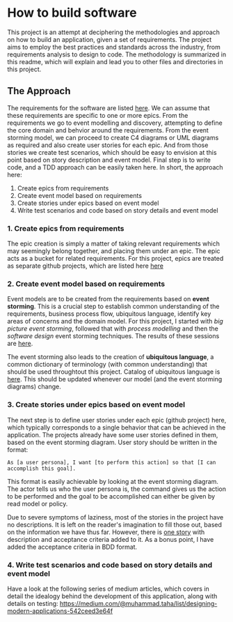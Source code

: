 # How to build software

This project is an attempt at deciphering the methodologies and approach on how to build an application, given a set of requirements. The project aims to employ 
the best practices and standards across the industry, from requirements analysis to design to code. The methodology is summarized in this readme, which will explain and lead you 
to other files and directories in this project.

## The Approach
The requirements for the software are listed [here](./requirements.md). We can assume that these requirements are specific to one or more epics. From the requirements we go to event modelling and discovery, attempting to define the core domain and behvior around the requirements. From the event storming model, we can proceed to create C4 diagrams or UML diagrams as required and also create user stories for each epic. And from those stories we create test scenarios, which should be easy to envision at this point based on story description and event model. Final step is to write code, and a TDD approach can be easily taken here. In short, the approach here:

1. Create epics from requirements
2. Create event model based on requirements
3. Create stories under epics based on event model
4. Write test scenarios and code based on story details and event model



### 1. Create epics from requirements
The epic creation is simply a matter of taking relevant requirements which may seemingly belong together, and placing them under an epic. The epic acts as a bucket for related requirements. For this project, epics are treated as separate github projects, which are listed here [here](https://github.com/muhammad-taha1/modern-application/projects?query=is%3Aopen)


### 2. Create event model based on requirements
Event models are to be created from the requirements based on **event storming**. This is a crucial step to establish common understanding of the requirements, business process flow, ubiquitous language, identify key areas of concerns and the domain model.
For this project, I started with *big picture event storming*, followed that with *process modelling* and then the *software design* event storming techniques. The results of these sessions are [here](./modelling/event%20storming.pdf). 

The event storming also leads to the creation of **ubiquitous language**, a common dictionary of terminology (with common understanding) that should be used throughtout this project. Catalog of ubiquitous language is [here](./ubiquitous-language-catalog.md). This should be updated whenever our model (and the event storming diagrams) change.


### 3. Create stories under epics based on event model
The next step is to define user stories under each epic (github project) here, which typically corresponds to a single behavior that can be achieved in the application. The projects already have some user stories defined in them, based on the event storming diagram. User story should be written in the format:

    As [a user persona], I want [to perform this action] so that [I can accomplish this goal].

This format is easily achievable by looking at the event storming diagram. The actor tells us who the user persona is, the command gives us the action to be performed and the goal to be accomplished can either be given by read model or policy. 

Due to severe symptoms of laziness, most of the stories in the project have no descriptions. It is left on the reader's imagination to fill those out, based on the information we have thus far. However, there is [one story](https://github.com/users/muhammad-taha1/projects/3/views/1?pane=issue&itemId=31639433) with description and acceptance criteria added to it. As a bonus point, I have added the acceptance criteria in BDD format.



### 4. Write test scenarios and code based on story details and event model
Have a look at the following series of medium articles, which covers in detail the idealogy behind the development of this application, along with details on testing:
https://medium.com/@muhammad.taha/list/designing-modern-applications-542ceed3e64f
